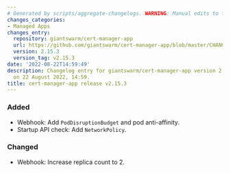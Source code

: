 ```yaml
---
# Generated by scripts/aggregate-changelogs. WARNING: Manual edits to this files will be overwritten.
changes_categories:
- Managed Apps
changes_entry:
  repository: giantswarm/cert-manager-app
  url: https://github.com/giantswarm/cert-manager-app/blob/master/CHANGELOG.md#2153---2022-08-22
  version: 2.15.3
  version_tag: v2.15.3
date: '2022-08-22T14:59:49'
description: Changelog entry for giantswarm/cert-manager-app version 2.15.3, published
  on 22 August 2022, 14:59.
title: cert-manager-app release v2.15.3
---
```


### Added
- Webhook: Add `PodDisruptionBudget` and pod anti-affinity.
- Startup  API check: Add `NetworkPolicy`.
### Changed
- Webhook: Increase replica count to 2.
